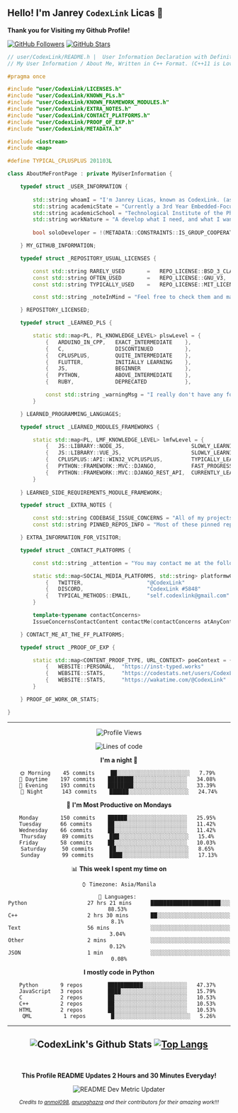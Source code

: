 ## Hello! I'm Janrey `CodexLink` Licas 👋

**Thank you for Visiting my Github Profile!**
<div>
  
[![GitHub Followers](https://img.shields.io/github/followers/CodexLink?label=Follow%20Me&style=social)](http://github.com/CodexLink?tab=followers)
[![GitHub Stars](https://img.shields.io/github/stars/CodexLink/CodexLink?style=social)](https://github.com/CodexLink/CodexLink/stargazers)

</div>
 
 
```c++
// user/CodexLink/README.h |  User Information Declaration with Definitions
// My User Information / About Me, Written in C++ Format. (C++11 is Love)

#pragma once

#include "user/CodexLink/LICENSES.h"
#include "user/CodexLink/KNOWN_PLs.h"
#include "user/CodexLink/KNOWN_FRAMEWORK_MODULES.h"
#include "user/CodexLink/EXTRA_NOTES.h"
#include "user/CodexLink/CONTACT_PLATFORMS.h"
#include "user/CodexLink/PROOF_OF_EXP.h"
#include "user/CodexLink/METADATA.h"

#include <iostream>
#include <map>

#define TYPICAL_CPLUSPLUS 201103L

class AboutMeFrontPage : private MyUserInformation {

    typedef struct _USER_INFORMATION {
    
        std::string whoamI = "I'm Janrey Licas, known as CodexLink. (as usual)"
        std::string academicState = "Currently a 3rd Year Embedded-Focused Computer Engineering Student. (On-going Status)"
        std::string academicSchool = "Technological Institute of the Philippines"
        std::string workNature = "A develop what I need, and what I want. I can't learn new things unless it's really needed even FORCE_LEARN_SOMETHING_FOR_NO_REASON=true"
        
        bool soloDeveloper = !(METADATA::CONSTRAINTS::IS_GROUP_COOPERATIVE) ? true : false // ! It's situational dependent.

    } MY_GITHUB_INFORMATION;

    typedef struct _REPOSITORY_USUAL_LICENSES {

        const std::string RARELY_USED       =   REPO_LICENSE::BSD_3_CLAUSE,
        const std::string OFTEN_USED        =   REPO_LICENSE::GNU_V3,
        const std::string TYPICALLY_USED    =   REPO_LICENSE::MIT_LICENSE

        const std::string _noteInMind = "Feel free to check them and make impressions about it, they don't bite :)"

    } REPOSITORY_LICENSED;

    typedef struct _LEARNED_PLS {

        static std::map<PL, PL_KNOWLEDGE_LEVEL> plswLevel = {
            {   ARDUINO_IN_CPP,   EXACT_INTERMEDIATE    },
            {   C,                DISCONTINUED          },
            {   CPLUSPLUS,        QUITE_INTERMEDIATE    },
            {   FLUTTER,          INITIALLY LEARNING    },
            {   JS,               BEGINNER              },
            {   PYTHON,           ABOVE_INTERMEDIATE    },
            {   RUBY,             DEPRECATED            },

            const std::string _warningMsg = "I really don't have any forte-like programming languages. I instantiate labelled 'self' as a quite average. I have potential but lazy af."
        }

    } LEARNED_PROGRAMMING_LANGUAGES;

    typedef struct _LEARNED_MODULES_FRAMEWORKS {

        static std::map<PL, LMF_KNOWLEDGE_LEVEL> lmfwLevel = {
            {   JS::LIBRARY::NODE_JS,                     SLOWLY_LEARNING                     },
            {   JS::LIBRARY::VUE_JS,                      SLOWLY_LEARNING_CURRENTLY_STOPPED   },
            {   CPLUSPLUS::API::WIN32_VCPLUSPLUS,         TYPICALLY_LEARNING_ON_THE_SPOT      },
            {   PYTHON::FRAMEWORK::MVC::DJANGO,           FAST_PROGRESSING_AT_THE_MOMENT      },
            {   PYTHON::FRAMEWORK::MVC::DJANGO_REST_API,  CURRENTLY_LEARNING_AS_A_WHOLE       }
        }
        
    } LEARNED_SIDE_REQUIREMENTS_MODULE_FRAMEWORK;

    typedef struct _EXTRA_NOTES {

        const std::string CODEBASE_ISSUE_CONCERNS = "All of my projects that is in the repository right now were all of my projects since I was a freshmen. All of them will receive optimizations or reworks."
        const std::string PINNED_REPOS_INFO = "Most of these pinned repository contains much more than what I have as usual and they represent the things that I learned from the day I made them. (I do on the spots and its mentally threatening. Not advisable :) )"

    } EXTRA_INFORMATION_FOR_VISITOR;

    typedef struct _CONTACT_PLATFORMS {

        const std::string _attention = "You may contact me at the following: "

        static std::map<SOCIAL_MEDIA_PLATFORMS, std::string> platformwContact = {
            {   TWITTER,                    "@CodexLink"                                },
            {   DISCORD,                    "CodexLink #5848"                           },
            {   TYPICAL_METHODS::EMAIL,     "self.codexlink@gmail.com"                  }
        }

        template<typename contactConcerns>
        IssueConcernsContactContent contactMe(contactConcerns atAnyContext, std::string requiresLabel, bool shouldBeImportant= bool(true || false));

    } CONTACT_ME_AT_THE_FF_PLATFORMS;

    typedef struct _PROOF_OF_EXP {

        static std::map<CONTENT_PROOF_TYPE, URL_CONTEXT> poeContext = {
            {   WEBSITE::PERSONAL,  "https://inst-typed.works"                  }
            {   WEBSITE::STATS,     "https://codestats.net/users/CodexLink"     }
            {   WEBSITE::STATS,     "https://wakatime.com/@CodexLink"           }
        }

    } PROOF_OF_WORK_OR_STATS;

}

```
-------
<div align="center">

<!--START_SECTION:waka-->
![Profile Views](http://img.shields.io/badge/Profile%20Views-18-blue)

![Lines of code](https://img.shields.io/badge/From%20Hello%20World%20I've%20written-3.1%20million%20Lines%20of%20code-blue)

**I'm a night 🦉** 

```text
🌞 Morning    45 commits     ██░░░░░░░░░░░░░░░░░░░░░░░   7.79% 
🌆 Daytime    197 commits    ████████░░░░░░░░░░░░░░░░░   34.08% 
🌃 Evening    193 commits    ████████░░░░░░░░░░░░░░░░░   33.39% 
🌙 Night      143 commits    ██████░░░░░░░░░░░░░░░░░░░   24.74%

```
📅 **I'm Most Productive on Mondays** 

```text
Monday       150 commits    ██████░░░░░░░░░░░░░░░░░░░   25.95% 
Tuesday      66 commits     ██░░░░░░░░░░░░░░░░░░░░░░░   11.42% 
Wednesday    66 commits     ██░░░░░░░░░░░░░░░░░░░░░░░   11.42% 
Thursday     89 commits     ███░░░░░░░░░░░░░░░░░░░░░░   15.4% 
Friday       58 commits     ██░░░░░░░░░░░░░░░░░░░░░░░   10.03% 
Saturday     50 commits     ██░░░░░░░░░░░░░░░░░░░░░░░   8.65% 
Sunday       99 commits     ████░░░░░░░░░░░░░░░░░░░░░   17.13%

```


📊 **This week I spent my time on** 

```text
⌚︎ Timezone: Asia/Manila

💬 Languages: 
Python                   27 hrs 21 mins      ██████████████████████░░░   88.53% 
C++                      2 hrs 30 mins       ██░░░░░░░░░░░░░░░░░░░░░░░   8.1% 
Text                     56 mins             ░░░░░░░░░░░░░░░░░░░░░░░░░   3.04% 
Other                    2 mins              ░░░░░░░░░░░░░░░░░░░░░░░░░   0.12% 
JSON                     1 min               ░░░░░░░░░░░░░░░░░░░░░░░░░   0.08%

```

**I mostly code in Python** 

```text
Python       9 repos        ███████████░░░░░░░░░░░░░░   47.37% 
JavaScript   3 repos        ████░░░░░░░░░░░░░░░░░░░░░   15.79% 
C            2 repos        ██░░░░░░░░░░░░░░░░░░░░░░░   10.53% 
C++          2 repos        ██░░░░░░░░░░░░░░░░░░░░░░░   10.53% 
HTML         2 repos        ██░░░░░░░░░░░░░░░░░░░░░░░   10.53% 
QML          1 repos        █░░░░░░░░░░░░░░░░░░░░░░░░   5.26%

```



<!--END_SECTION:waka-->
-------
![CodexLink's Github Stats](https://github-readme-stats.vercel.app/api?username=CodexLink&show_icons=true&theme=radical&include_all_commits=true&count_private=true&line_height=21)
[![Top Langs](https://github-readme-stats.vercel.app/api/top-langs/?username=CodexLink&layout=compact&card_width=400)](https://github.com/anuraghazra/github-readme-stats)
-------

<br>

****This Profile README Updates 2 Hours and 30 Minutes Everyday!****

![README Dev Metric Updater](https://github.com/CodexLink/CodexLink/workflows/README%20Dev%20Metric%20Updater/badge.svg)

<small><i>Credits to [anmol098](https://github.com/anmol098/waka-readme-stats), [anuraghazra](https://github.com/anuraghazra/github-readme-stats) and their contributors for their amazing work!!!<i/></small>
</div>


